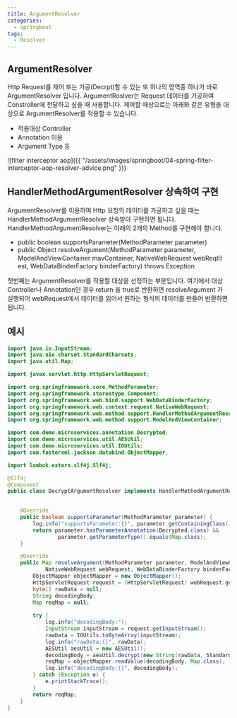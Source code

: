 ```yaml
---
title: ArgumentResolver
categories:
  - springboot
tags: 
  - Resolver
---
```


## ArgumentResolver
  Http Request를 제어 또는 가공(Decrpt)할 수 있는 또 하나의 영역중 하나가 바로 ArgumentResolver 입니다.
  ArgumentRoslver는 Request 데이터를 가공하여 Constroller에 전달하고 싶을 때 사용합니다.
  제어할 때상으로는 아래와 같은 유형을 대상으로 ArgumentResolver를 적용할 수 있습니다.  

- 적용대상 Controller
- Annotation 이용
- Argument Type 등

![filter interceptor aop]({{ "/assets/images/springboot/04-spring-filter-interceptor-aop-resolver-advice.png" }})

## HandlerMethodArgumentResolver 상속하여 구현
ArgumentResolver를 이용하여 Http 요청의 데이터를 가공하고 싶을 때는 HandlerMethodArgumentResolver 상속받아 구현하면 됩니다. HandlerMethodArgumentResolver는 아래의 2개의 Method를 구현해야 합니다.  

  - public boolean supportsParameter(MethodParameter parameter)
  - public Object resolveArgument(MethodParameter parameter, ModelAndViewContainer mavContainer,
			NativeWebRequest webReq터est, WebDataBinderFactory binderFactory) throws Exception  

첫번째는 ArgumentResolver를 적용할 대상을 선정하는 부분입니다. 여기에서 대상 Controller나 Annotation인 경우 return 을 true로 반환하면 resolveArgument 가 실행되어 webRequest에서 데이터를 읽어서 원하는 형식의 데이터를 만들어 반환하면 됩니다.  

  ## 예시 

```java
import java.io.InputStream;
import java.nio.charset.StandardCharsets;
import java.util.Map;

import javax.servlet.http.HttpServletRequest;

import org.springframework.core.MethodParameter;
import org.springframework.stereotype.Component;
import org.springframework.web.bind.support.WebDataBinderFactory;
import org.springframework.web.context.request.NativeWebRequest;
import org.springframework.web.method.support.HandlerMethodArgumentResolver;
import org.springframework.web.method.support.ModelAndViewContainer;

import com.demo.microservices.annotation.Decrypted;
import com.demo.microservices.util.AESUtil;
import com.demo.microservices.util.IOUtils;
import com.fasterxml.jackson.databind.ObjectMapper;

import lombok.extern.slf4j.Slf4j;

@Slf4j
@Component
public class DecryptArgumentResolver implements HandlerMethodArgumentResolver {
	

	@Override
	public boolean supportsParameter(MethodParameter parameter) {
		log.info("supportsParameter:{}", parameter.getContainingClass());
        return parameter.hasParameterAnnotation(Decrypted.class) &&
        		parameter.getParameterType().equals(Map.class);
	}

	@Override
	public Map resolveArgument(MethodParameter parameter, ModelAndViewContainer mavContainer,
			NativeWebRequest webRequest, WebDataBinderFactory binderFactory) throws Exception {
		ObjectMapper objectMapper = new ObjectMapper();
		HttpServletRequest request = (HttpServletRequest) webRequest.getNativeRequest();
		byte[] rawData = null;
		String decodingBody;
		Map reqMap = null;
		
        try {
        	log.info("decodingBody:");
            InputStream inputStream = request.getInputStream();
            rawData = IOUtils.toByteArray(inputStream);
            log.info("rawData:{}", rawData);
            AESUtil aesUtil = new AESUtil();
            decodingBody = aesUtil.decrypt(new String(rawData, StandardCharsets.UTF_8));
            reqMap = objectMapper.readValue(decodingBody, Map.class);
            log.info("decodingBody:{}", decodingBody);
        } catch (Exception e) {
            e.printStackTrace();
        }
		return reqMap;
	}
}
```

